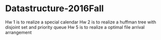 # Datastructure-2016Fall
Hw 1 is to realize a special calendar
Hw 2 is to realize a huffman tree with disjoint set and priority queue
Hw 5 is to realize a optimal file arrival arrangement
